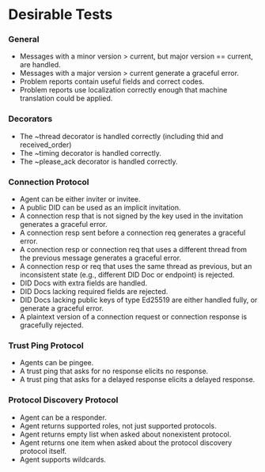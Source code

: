 # Desirable Tests

### General
* Messages with a minor version > current, but major version == current, are handled.
* Messages with a major version > current generate a graceful error.
* Problem reports contain useful fields and correct codes.
* Problem reports use localization correctly enough that machine translation could be applied.

### Decorators
* The ~thread decorator is handled correctly (including thid and received_order)
* The ~timing decorator is handled correctly.
* The ~please_ack decorator is handled correctly.

### Connection Protocol
* Agent can be either inviter or invitee.
* A public DID can be used as an implicit invitation.
* A connection resp that is not signed by the key used in the invitation generates a graceful error.
* A connection resp sent before a connection req generates a graceful error.
* A connection resp or connection req that uses a different thread from the previous message generates a graceful error.
* A connection resp or req that uses the same thread as previous, but an inconsistent state (e.g., different DID Doc or endpoint) is rejected.
* DID Docs with extra fields are handled.
* DID Docs lacking required fields are rejected.
* DID Docs lacking public keys of type Ed25519 are either handled fully, or generate a graceful error.
* A plaintext version of a connection request or connection response is gracefully rejected.

### Trust Ping Protocol
* Agents can be pingee.
* A trust ping that asks for no response elicits no response.
* A trust ping that asks for a delayed response elicits a delayed response.

### Protocol Discovery Protocol
* Agent can be a responder.
* Agent returns supported roles, not just supported protocols.
* Agent returns empty list when asked about nonexistent protocol.
* Agent returns one item when asked about the protocol discovery protocol itself.
* Agent supports wildcards.

